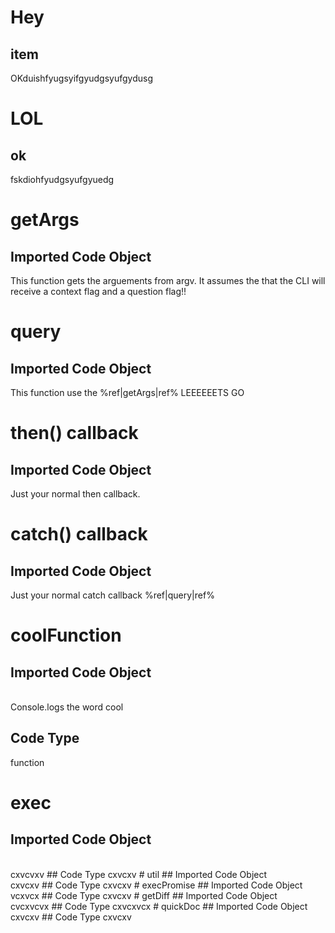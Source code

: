 # Hey
## item

OKduishfyugsyifgyudgsyufgydusg

# LOL
## ok

fskdiohfyudgsyufgyuedg

# getArgs
## Imported Code Object
This function gets the arguements from argv. It assumes the that the CLI will receive a context flag and a question flag!!
# query
## Imported Code Object
This function use the %ref|getArgs|ref% LEEEEEETS GO
# then() callback
## Imported Code Object

Just your normal then callback.

# catch() callback
## Imported Code Object

Just your normal catch callback %ref|query|ref%

# coolFunction
## Imported Code Object
<br>Console.logs the word cool
## Code Type
function
# exec
## Imported Code Object
<br>
cxvcvxv
## Code Type
cxvcxv
# util
## Imported Code Object
<br>
cxvcxv
## Code Type
cxvcxv
# execPromise
## Imported Code Object
<br>
vcxvcx
## Code Type
cxvcxv
# getDiff
## Imported Code Object
<br>
cvcxvcvx
## Code Type
cxvcxvcx
# quickDoc
## Imported Code Object
<br>
cxvcxv
## Code Type
cxvcxv

